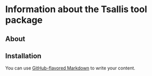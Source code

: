 # Information about the Tsallis tool package 

## About

###


## Installation




You can use
[GitHub-flavored Markdown](https://guides.github.com/features/mastering-markdown/)
to write your content.
